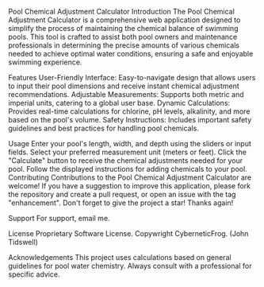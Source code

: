 Pool Chemical Adjustment Calculator
Introduction
The Pool Chemical Adjustment Calculator is a comprehensive web application designed to simplify the process of maintaining the chemical balance of swimming pools. This tool is crafted to assist both pool owners and maintenance professionals in determining the precise amounts of various chemicals needed to achieve optimal water conditions, ensuring a safe and enjoyable swimming experience.

Features
User-Friendly Interface: Easy-to-navigate design that allows users to input their pool dimensions and receive instant chemical adjustment recommendations.
Adjustable Measurements: Supports both metric and imperial units, catering to a global user base.
Dynamic Calculations: Provides real-time calculations for chlorine, pH levels, alkalinity, and more based on the pool's volume.
Safety Instructions: Includes important safety guidelines and best practices for handling pool chemicals.

Usage
Enter your pool's length, width, and depth using the sliders or input fields.
Select your preferred measurement unit (meters or feet).
Click the "Calculate" button to receive the chemical adjustments needed for your pool.
Follow the displayed instructions for adding chemicals to your pool.
Contributing
Contributions to the Pool Chemical Adjustment Calculator are welcome! If you have a suggestion to improve this application, please fork the repository and create a pull request, or open an issue with the tag "enhancement". Don't forget to give the project a star! Thanks again!

Support
For support, email me.

License
Proprietary Software License. Copywright CyberneticFrog. (John Tidswell)

Acknowledgements
This project uses calculations based on general guidelines for pool water chemistry. Always consult with a professional for specific advice.
